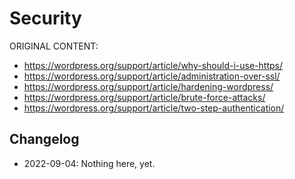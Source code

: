 # Security

ORIGINAL CONTENT:
* https://wordpress.org/support/article/why-should-i-use-https/
* https://wordpress.org/support/article/administration-over-ssl/
* https://wordpress.org/support/article/hardening-wordpress/
* https://wordpress.org/support/article/brute-force-attacks/
* https://wordpress.org/support/article/two-step-authentication/

## Changelog

- 2022-09-04: Nothing here, yet.
